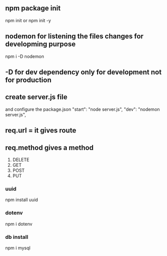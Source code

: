 ## npm package init

npm init or npm init -y

## nodemon for listening the files changes for developming purpose
npm i -D nodemon

## -D for dev dependency only for development not for production

## create server.js file

and configure the package.json
    "start": "node server.js",
    "dev": "nodemon server.js",

## req.url = it gives route

## req.method gives a method
1) DELETE
2) GET
3) POST
4) PUT

### uuid 
 npm install uuid

### dotenv
 npm i dotenv

### db install
 npm i mysql